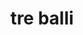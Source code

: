 ---
layout: default
title: tre balli
instrumentation: alto and tenor saxophones and piano
score: treballi.pdf
performance: Written for Trio Bel Canto&mdash;[Patrick Meighan](http://www.music.fsu.edu/Faculty-and-Staff/Faculty/Patrick-Meighan), alto saxophone, [John S. Moore](http://louisville.edu/asiandemocracy/Music/faculty-staff/bios/john-moore.html), tenor saxophone, and [Krista Wallace-Boaz](http://louisville.edu/music/faculty-staff/Faculty/krista-wallace-boaz), piano.
categories: composition
soundcloud-playlist-id: 55602837
---